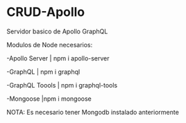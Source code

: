 # CRUD-Apollo
Servidor basico de Apollo GraphQL

Modulos de Node necesarios:

-Apollo Server | npm i apollo-server

-GraphQL | npm i graphql

-GraphQL Toools | npm i graphql-tools

-Mongoose |npm i mongoose

NOTA: Es necesario tener Mongodb instalado anteriormente
